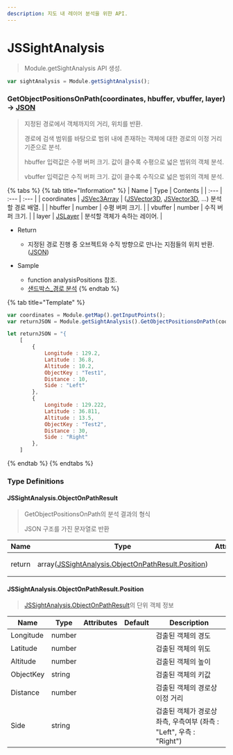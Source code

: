 ```yaml
---
description: 지도 내 레이어 분석을 위한 API.
---
```


# JSSightAnalysis

> Module.getSightAnalysis API 생성.

```javascript
var sightAnalysis = Module.getSightAnalysis();
```

### GetObjectPositionsOnPath(coordinates, hbuffer, vbuffer, layer) → [JSON](jssightanalysis.md#jssightanalysis.objectonpathresult)

> 지정된 경로에서 객체까지의 거리, 위치를 반환.
>
> 경로에 검색 범위를 바탕으로 범위 내에 존재하는 객체에 대한 경로의 이정 거리 기준으로 분석.
>
> hbuffer 입력값은 수평 버퍼 크기. 값이 클수록 수평으로 넓은 범위의 객체 분석.
>
> vbuffer 입력값은 수직 버퍼 크기. 값이 클수록 수직으로 넓은 범위의 객체 분석.

{% tabs %}
{% tab title="Information" %}
| Name | Type | Contents |
| :--- | :--- | :--- |
| coordinates | [JSVec3Array](../core/jsvec3array.md) | ([JSVector3D](../core/jsvector3d.md), [JSVector3D](../core/jsvector3d.md), ...) 분석할 경로 배열. |
| hbuffer | number | 수평 버퍼 크기. |
| vbuffer | number | 수직 버퍼 크기. |
| layer | [JSLayer](../layer/jslayer.md) | 분석할 객체가 속하는 레이어. |

* Return
  * 지정된 경로 진행 중 오브젝트와 수직 방향으로 만나는 지점들의 위치 반환. ([JSON](jssightanalysis.md#jssightanalysis.objectonpathresult))
  
* Sample
  * function analysisPositions 참조.
  * [샌드박스\_경로 분석](http://sandbox.dtwincloud.com/code/main.do?id=analysis_line_path_distance)
{% endtab %}

{% tab title="Template" %}
```javascript
var coordinates = Module.getMap().getInputPoints();
var returnJSON = Module.getSightAnalysis().GetObjectPositionsOnPath(coordinates, 30.0, 5.0, "분석 레이어");

let returnJSON = "{
	[
		{
			Longitude : 129.2,
			Latitude : 36.8,
			Altitude : 10.2,
			ObjectKey : "Test1",
			Distance : 10,
			Side : "Left"
		},
		{
			Longitude : 129.222,
			Latitude : 36.811,
			Altitude : 13.5,
			ObjectKey : "Test2",
			Distance : 30,
			Side : "Right"
		},
	]	
```
{% endtab %}
{% endtabs %}

### Type Definitions

#### JSSightAnalysis.ObjectOnPathResult

> GetObjectPositionsOnPath의 분석 결과의 형식 
>
> JSON 구조를 가진 문자열로 반환

| Name         | Type                          | Attributes | Default                 | Description      |
| ------------ | ----------------------------- | ---------- | ----------------------- | ---------------- |
| return | array([JSSightAnalysis.ObjectOnPathResult.Position](jssightanalysis.md#jssightanalysis.objectonpathresult.position)) |  | | 개별 분석 결과 배열 |

#### JSSightAnalysis.ObjectOnPathResult.Position

> [JSSightAnalysis.ObjectOnPathResult](jssightanalysis.md#jssightanalysisobjectonpathresult)의 단위 객체 정보

| Name         | Type                          | Attributes | Default                 | Description      |
| ------------ | ----------------------------- | ---------- | ----------------------- | ---------------- |
| Longitude | number | | | 검출된 객체의 경도 |
| Latitude | number | | | 검출된 객체의 위도 |
| Altitude | number | | | 검출된 객체의 높이 |
| ObjectKey | string | | | 검출된 객체의 키값 |
| Distance | number | | | 검출된 객체의 경로상 이정 거리 |
| Side | string | | | 검출된 객체가 경로상 좌측, 우측여부 (좌측 : "Left", 우측 : "Right") |

